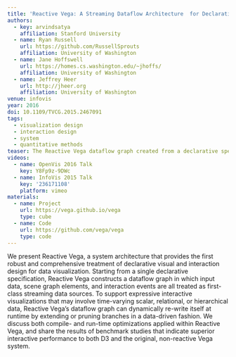 ```yaml
---
title: 'Reactive Vega: A Streaming Dataflow Architecture  for Declarative Interactive Visualization'
authors:
  - key: arvindsatya
    affiliation: Stanford University
  - name: Ryan Russell
    url: https://github.com/RussellSprouts
    affiliation: University of Washington
  - name: Jane Hoffswell
    url: https://homes.cs.washington.edu/~jhoffs/
    affiliation: University of Washington
  - name: Jeffrey Heer
    url: http://jheer.org
    affiliation: University of Washington
venue: infovis
year: 2016
doi: 10.1109/TVCG.2015.2467091
tags: 
  - visualization design
  - interaction design
  - system
  - quantitative methods
teaser: The Reactive Vega dataflow graph created from a declarative specification for a interactive index chart of streaming financial data. As streaming data arrives from the Yahoo! Finance API, or as a user moves their mouse pointer across the chart, an update cycle propagates through the graph and triggers an efficient update and re-render of the visualization.
videos:
  - name: OpenVis 2016 Talk
    key: Y8Fp9z-9DWc
  - name: InfoVis 2015 Talk
    key: '236171108'
    platform: vimeo
materials:
  - name: Project
    url: https://vega.github.io/vega
    type: cube
  - name: Code
    url: https://github.com/vega/vega
    type: code
---
```

We present Reactive Vega, a system architecture that provides the first robust and comprehensive treatment of declarative visual and interaction design for data visualization. Starting from a single declarative specification, Reactive Vega constructs a dataflow graph in which input data, scene graph elements, and interaction events are all treated as first-class streaming data sources. To support expressive interactive visualizations that may involve time-varying scalar, relational, or hierarchical data, Reactive Vega’s dataflow graph can dynamically re-write itself at runtime by extending or pruning branches in a data-driven fashion. We discuss both compile- and run-time optimizations applied within Reactive Vega, and share the results of benchmark studies that indicate superior interactive performance to both D3 and the original, non-reactive Vega system.
